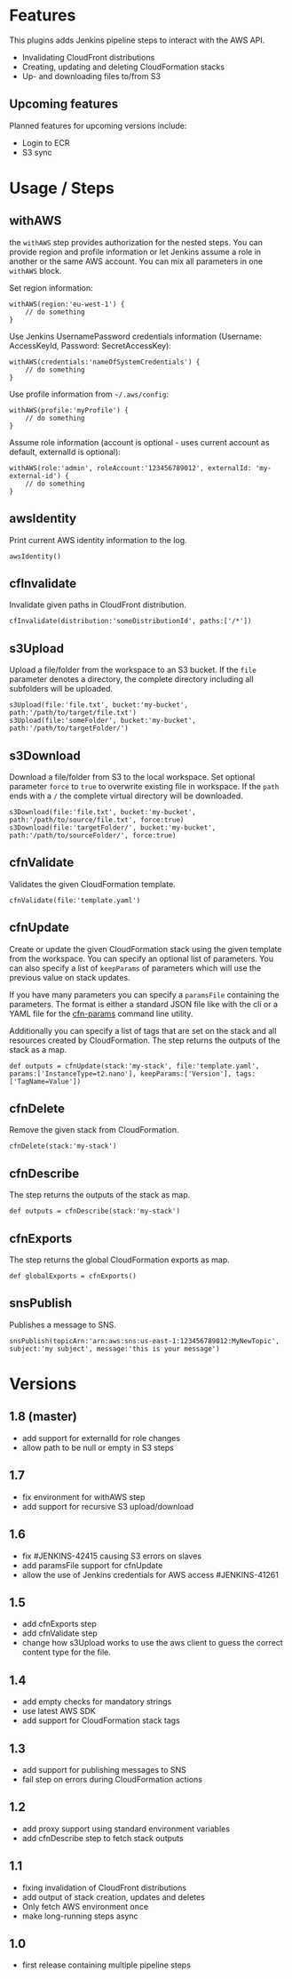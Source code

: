 # Features

This plugins adds Jenkins pipeline steps to interact with the AWS API.

* Invalidating CloudFront distributions
* Creating, updating and deleting CloudFormation stacks
* Up- and downloading files to/from S3

## Upcoming features

Planned features for upcoming versions include:

* Login to ECR
* S3 sync

# Usage / Steps

## withAWS

the `withAWS` step provides authorization for the nested steps. 
You can provide region and profile information or let Jenkins 
assume a role in another or the same AWS account. 
You can mix all parameters in one `withAWS` block.

Set region information:

```
withAWS(region:'eu-west-1') {
    // do something
}
```

Use Jenkins UsernamePassword credentials information (Username: AccessKeyId, Password: SecretAccessKey):

```
withAWS(credentials:'nameOfSystemCredentials') {
    // do something
}
```

Use profile information from `~/.aws/config`:

```
withAWS(profile:'myProfile') {
    // do something
}
```

Assume role information (account is optional - uses current account as default, externalId is optional):

```
withAWS(role:'admin', roleAccount:'123456789012', externalId: 'my-external-id') {
    // do something
}
```

## awsIdentity

Print current AWS identity information to the log.

```
awsIdentity()
```

## cfInvalidate

Invalidate given paths in CloudFront distribution.

```
cfInvalidate(distribution:'someDistributionId', paths:['/*'])
```

## s3Upload

Upload a file/folder from the workspace to an S3 bucket.
If the `file` parameter denotes a directory, the complete directory including all subfolders will be uploaded.

```
s3Upload(file:'file.txt', bucket:'my-bucket', path:'/path/to/target/file.txt')
s3Upload(file:'someFolder', bucket:'my-bucket', path:'/path/to/targetFolder/')
```

## s3Download

Download a file/folder from S3 to the local workspace. 
Set optional parameter `force` to `true` to overwrite existing file in workspace.
If the `path` ends with a `/` the complete virtual directory will be downloaded.

```
s3Download(file:'file.txt', bucket:'my-bucket', path:'/path/to/source/file.txt', force:true)
s3Download(file:'targetFolder/', bucket:'my-bucket', path:'/path/to/sourceFolder/', force:true)
```

## cfnValidate

Validates the given CloudFormation template.

```
cfnValidate(file:'template.yaml')
```

## cfnUpdate

Create or update the given CloudFormation stack using the given template from the workspace.
You can specify an optional list of parameters. 
You can also specify a list of `keepParams` of parameters which will use the previous value on stack updates.

If you have many parameters you can specify a `paramsFile` containing the parameters. The format is either a standard 
JSON file like with the cli or a YAML file for the [cfn-params](https://www.npmjs.com/package/cfn-params) command line utility. 

Additionally you can specify a list of tags that are set on the stack and all resources created by CloudFormation.
The step returns the outputs of the stack as a map.

```
def outputs = cfnUpdate(stack:'my-stack', file:'template.yaml', params:['InstanceType=t2.nano'], keepParams:['Version'], tags:['TagName=Value'])
```

## cfnDelete

Remove the given stack from CloudFormation.

```
cfnDelete(stack:'my-stack')
```

## cfnDescribe

The step returns the outputs of the stack as map.

```
def outputs = cfnDescribe(stack:'my-stack')
```

## cfnExports

The step returns the global CloudFormation exports as map.

```
def globalExports = cfnExports()
```

## snsPublish

Publishes a message to SNS.

```
snsPublish(topicArn:'arn:aws:sns:us-east-1:123456789012:MyNewTopic', subject:'my subject', message:'this is your message')
```

# Versions

## 1.8 (master)
* add support for externalId for role changes
* allow path to be null or empty in S3 steps

## 1.7
* fix environment for withAWS step
* add support for recursive S3 upload/download

## 1.6
* fix #JENKINS-42415 causing S3 errors on slaves
* add paramsFile support for cfnUpdate
* allow the use of Jenkins credentials for AWS access #JENKINS-41261

## 1.5
* add cfnExports step
* add cfnValidate step
* change how s3Upload works to use the aws client to guess the correct content type for the file.

## 1.4
* add empty checks for mandatory strings
* use latest AWS SDK
* add support for CloudFormation stack tags 

## 1.3
* add support for publishing messages to SNS
* fail step on errors during CloudFormation actions 

## 1.2
* add proxy support using standard environment variables
* add cfnDescribe step to fetch stack outputs

## 1.1
* fixing invalidation of CloudFront distributions
* add output of stack creation, updates and deletes
* Only fetch AWS environment once 
* make long-running steps async

## 1.0
* first release containing multiple pipeline steps
